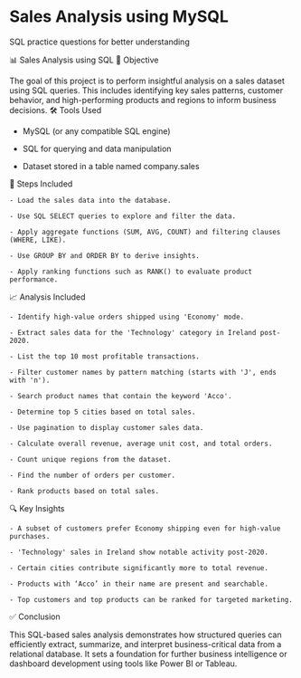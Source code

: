 # Sales Analysis using MySQL
SQL practice questions for better understanding

📊 Sales Analysis using SQL
🧭 Objective

The goal of this project is to perform insightful analysis on a sales dataset using SQL queries. This includes identifying key sales patterns, customer behavior, and high-performing products and regions to inform business decisions.
🛠️ Tools Used

   - MySQL (or any compatible SQL engine)

   - SQL for querying and data manipulation

   - Dataset stored in a table named company.sales

🧩 Steps Included

    - Load the sales data into the database.

    - Use SQL SELECT queries to explore and filter the data.

    - Apply aggregate functions (SUM, AVG, COUNT) and filtering clauses (WHERE, LIKE).

    - Use GROUP BY and ORDER BY to derive insights.

    - Apply ranking functions such as RANK() to evaluate product performance.

📈 Analysis Included

    - Identify high-value orders shipped using 'Economy' mode.

    - Extract sales data for the 'Technology' category in Ireland post-2020.

    - List the top 10 most profitable transactions.

    - Filter customer names by pattern matching (starts with 'J', ends with 'n').

    - Search product names that contain the keyword 'Acco'.

    - Determine top 5 cities based on total sales.

    - Use pagination to display customer sales data.

    - Calculate overall revenue, average unit cost, and total orders.

    - Count unique regions from the dataset.

    - Find the number of orders per customer.

    - Rank products based on total sales.

🔍 Key Insights

    - A subset of customers prefer Economy shipping even for high-value purchases.

    - 'Technology' sales in Ireland show notable activity post-2020.

    - Certain cities contribute significantly more to total revenue.

    - Products with ‘Acco’ in their name are present and searchable.

    - Top customers and top products can be ranked for targeted marketing.

✅ Conclusion

This SQL-based sales analysis demonstrates how structured queries can efficiently extract, summarize, and interpret business-critical data from a relational database. It sets a foundation for further business intelligence or dashboard development using tools like Power BI or Tableau.
